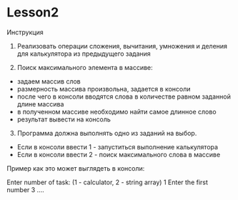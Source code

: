 # Lesson2
Инструкция
1. Реализовать операции сложения, вычитания, умножения и деления для калькулятора из предыдущего задания

2. Поиск максимального элемента в массиве:
- задаем массив слов
- размерность массива произвольна, задается в консоли
- после чего в консоли вводятся слова в количестве равном заданной длине массива
- в полученном массиве необходимо найти самое длинное слово
- результат вывести на консоль

3. Программа должна выполнять одно из заданий на выбор.
- Если в консоли ввести 1 - запуститься выполнение калькулятора
- Если в консоли ввести 2 - поиск максимального слова в массиве


Пример как это может выглядеть в консоли:

Enter number of task: (1 - calculator, 2 - string array)
1
Enter the first number
3
....